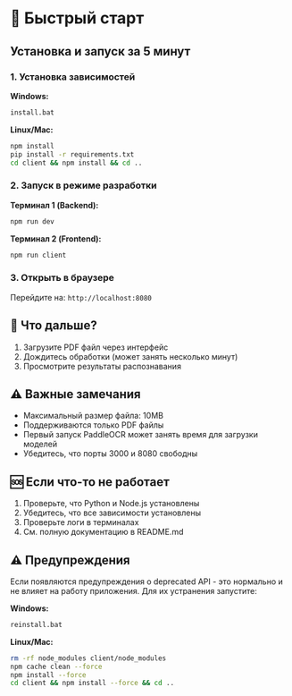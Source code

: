 # 🚀 Быстрый старт

## Установка и запуск за 5 минут

### 1. Установка зависимостей

**Windows:**
```bash
install.bat
```

**Linux/Mac:**
```bash
npm install
pip install -r requirements.txt
cd client && npm install && cd ..
```

### 2. Запуск в режиме разработки

**Терминал 1 (Backend):**
```bash
npm run dev
```

**Терминал 2 (Frontend):**
```bash
npm run client
```

### 3. Открыть в браузере

Перейдите на: `http://localhost:8080`

## 🎯 Что дальше?

1. Загрузите PDF файл через интерфейс
2. Дождитесь обработки (может занять несколько минут)
3. Просмотрите результаты распознавания

## ⚠️ Важные замечания

- Максимальный размер файла: 10MB
- Поддерживаются только PDF файлы
- Первый запуск PaddleOCR может занять время для загрузки моделей
- Убедитесь, что порты 3000 и 8080 свободны

## 🆘 Если что-то не работает

1. Проверьте, что Python и Node.js установлены
2. Убедитесь, что все зависимости установлены
3. Проверьте логи в терминалах
4. См. полную документацию в README.md

## ⚠️ Предупреждения

Если появляются предупреждения о deprecated API - это нормально и не влияет на работу приложения. Для их устранения запустите:

**Windows:**
```bash
reinstall.bat
```

**Linux/Mac:**
```bash
rm -rf node_modules client/node_modules
npm cache clean --force
npm install --force
cd client && npm install --force && cd ..
``` 